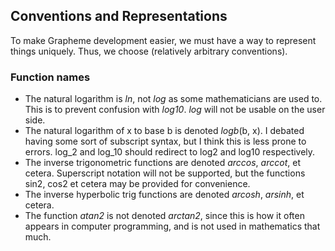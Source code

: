 ## Conventions and Representations

To make Grapheme development easier, we must have a way to represent things uniquely. Thus, we choose (relatively arbitrary conventions).

### Function names

* The natural logarithm is *ln*, not *log* as some mathematicians are used to. This is to prevent confusion with *log10*. *log* will not be usable on the user side.
* The natural logarithm of x to base b is denoted *logb*(b, x). I debated having some sort of subscript syntax, but I think this is less prone to errors. log_2 and log_10 should redirect to log2 and log10 respectively.
* The inverse trigonometric functions are denoted *arccos*, *arccot*, et cetera. Superscript notation will not be supported, but the functions sin2, cos2 et cetera may be provided for convenience.
* The inverse hyperbolic trig functions are denoted *arcosh*, *arsinh*, et cetera.
* The function *atan2* is not denoted *arctan2*, since this is how it often appears in computer programming, and is not used in mathematics that much.
